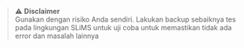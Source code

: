 <blockquote>
<p dir="auto"><g-emoji class="g-emoji" alias="warning">⚠️</g-emoji> <strong>Disclaimer</strong><br>
Gunakan dengan risiko Anda sendiri. Lakukan backup sebaiknya tes pada lingkungan SLiMS untuk uji coba untuk memastikan tidak ada error dan masalah lainnya</p>
</blockquote>
